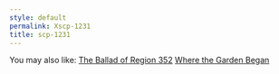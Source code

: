 ```yaml
---
style: default
permalink: Xscp-1231
title: scp-1231
---
```

You may also like:
[The Ballad of Region 352](http://scp-wiki.net/the-ballad-of-region-352)
[Where the Garden Began](http://scp-wiki.net/where-the-garden-began)